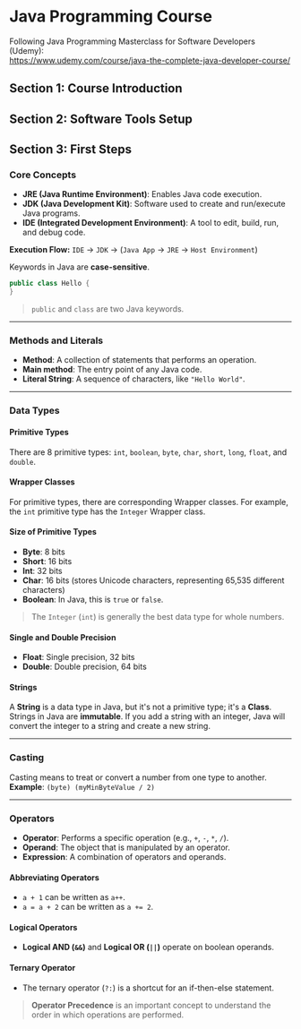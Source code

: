# Java Programming Course

Following Java Programming Masterclass for Software Developers (Udemy):  
https://www.udemy.com/course/java-the-complete-java-developer-course/



## Section 1: Course Introduction


## Section 2: Software Tools Setup


## Section 3: First Steps

### Core Concepts

  * **JRE (Java Runtime Environment)**: Enables Java code execution.
  * **JDK (Java Development Kit)**: Software used to create and run/execute Java programs.
  * **IDE (Integrated Development Environment)**: A tool to edit, build, run, and debug code.

**Execution Flow:** `IDE` -\> `JDK` -\> (`Java App` -\> `JRE` -\> `Host Environment`)

Keywords in Java are **case-sensitive**.

```java
public class Hello {
}
```

> `public` and `class` are two Java keywords.

-----

### Methods and Literals

  * **Method**: A collection of statements that performs an operation.
  * **Main method**: The entry point of any Java code.
  * **Literal String**: A sequence of characters, like `"Hello World"`.

-----

### Data Types

#### Primitive Types

There are 8 primitive types: `int`, `boolean`, `byte`, `char`, `short`, `long`, `float`, and `double`.

#### Wrapper Classes

For primitive types, there are corresponding Wrapper classes. For example, the `int` primitive type has the `Integer` Wrapper class.

#### Size of Primitive Types

  * **Byte**: 8 bits
  * **Short**: 16 bits
  * **Int**: 32 bits
  * **Char**: 16 bits (stores Unicode characters, representing 65,535 different characters)
  * **Boolean**: In Java, this is `true` or `false`.

> The `Integer` (`int`) is generally the best data type for whole numbers.

#### Single and Double Precision

  * **Float**: Single precision, 32 bits
  * **Double**: Double precision, 64 bits

#### Strings

A **String** is a data type in Java, but it's not a primitive type; it's a **Class**. Strings in Java are **immutable**. If you add a string with an integer, Java will convert the integer to a string and create a new string.

-----

### Casting

Casting means to treat or convert a number from one type to another.
**Example**: `(byte) (myMinByteValue / 2)`

-----

### Operators

  * **Operator**: Performs a specific operation (e.g., `+`, `-`, `*`, `/`).
  * **Operand**: The object that is manipulated by an operator.
  * **Expression**: A combination of operators and operands.

#### Abbreviating Operators

  * `a + 1` can be written as `a++`.
  * `a = a + 2` can be written as `a += 2`.

#### Logical Operators

  * **Logical AND (`&&`)** and **Logical OR (`||`)** operate on boolean operands.

#### Ternary Operator

  * The ternary operator (`?:`) is a shortcut for an if-then-else statement.

> **Operator Precedence** is an important concept to understand the order in which operations are performed.


